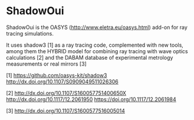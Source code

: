 # ShadowOui


ShadowOui is the OASYS (http://www.eletra.eu/oasys.html) add-on for ray tracing simulations. 

It uses shadow3 [1] as a ray tracing code, complemented with new tools, among them the HYBRID model for combining ray tracing with wave optics calculations [2] and the DABAM database of experimental metrology measurements or real mirrors [3]



[1] https://github.com/oasys-kit/shadow3  http://dx.doi.org/10.1107/S0909049511026306

[2] http://dx.doi.org/10.1107/S160057751400650X  http://dx.doi.org/10.1117/12.2061950  https://doi.org/10.1117/12.2061984

[3] http://dx.doi.org/10.1107/S1600577516005014
